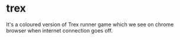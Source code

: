 # trex
It's a coloured version of Trex runner game which we see on chrome browser when internet connection goes off.
